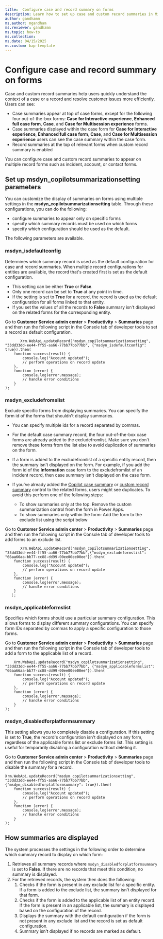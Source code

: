 ```yaml
---
title:  Configure case and record summary on forms
description: Learn how to set up case and custom record summaries in Microsoft Dynamics 365 Customer Service.
author: gandhamm
ms.author: mgandham
ms.reviewer: gandhamm
ms.topic: how-to
ms.collection: 
ms.date: 04/15/2025
ms.custom: bap-template 
---
```



# Configure case and record summary on forms

Case and custom record summaries help users quickly understand the context of a case or a record and resolve customer issues more efficiently. Users can see: 

-  Case summaries appear at top of case forms, except for the following four out-of-the-box forms: **Case for Interactive experience**, **Enhanced full case form**, **Case**, and **Case for Multisession experience** forms.
- Case summaries displayed within the case form for **Case for Interactive experience**, **Enhanced full case form**, **Case**, and **Case for Multisession experience** users can see the case summary within the case form.
- Record summaries at the top of relevant forms when custom record summary is enabled

You can configure case and custom record summaries to appear on multiple record forms such as incident, account, or contact forms. 

## Set up msdyn_copilotsummarizationsetting parameters

You can customize the display of summaries on forms using multiple settings in the **msdyn_copilotsummarizationsetting** table. Through these configurations, you can do the following:

  - configure summaries to appear only on specific forms
  - specify which summary records must be used on which forms
  -  specify which configuration should be used as the default. 

 The following parameters are available.

### msdyn_isdefaultconfig

Determines which summary record is used as the default configuration for case and record summaries. When multiple record configurations for entities are available, the record that's created first is set as the default configuration. 

-  This setting can be either **True** or **False**. 
- Only one record can be set to **True** at any point in time. 
- If the setting is set to **True** for a record, the record is used as the default configuration for all forms linked to that entity. 
- If you set the values of all the records to **False** summary isn't displayed on the related forms for the corresponding entity.

Go to **Customer Service admin center** > **Productivity** > **Summaries** page and then run the following script in the Console tab of developer tools to set a record as default configuration.

```
       Xrm.WebApi.updateRecord("msdyn_copilotsummarizationsetting", "33dd33dd-ee44-ff55-aa66-77bb77bb77bb", {"msdyn_isdefaultconfig": true}).then(
    function success(result) {
        console.log("Account updated");
        // perform operations on record update
    },
    function (error) {
        console.log(error.message);
        // handle error conditions
    }
);

```

### msdyn_excludefromslist

Exclude specific forms from displaying summaries. You can specify the form id of the forms that shouldn't  display summaries. 

- You can specify multiple ids for a record separated by commas.
- For the default case summary record, the four out-of-the-box case forms are already added to the excludefromlist. Make sure you don't remove these forms from the list else to avoid duplication of summaries on the form.
- If a form is added to the excludefromlist of a specific entity record, then the summary isn't displayed on the form. For example, if you add the form id of the **Information** case form to the excludefromlist of an incident record, then case summary isn't displayed on the case form.
- If you've already added the [Copilot case summary](../administer/copilot-powerapps-settings.md#display-copilot-case-summary-on-custom-case-forms) or [custom record summary](../administer/copilot-enable-custom-record-summaries.md#configure-the-summary-control-on-entity-forms) control to the related forms, users might see duplicates. To avoid this perform one of the following steps:

  -  To show summaries only at the top: Remove the custom summarization control from the form in Power Apps.
  -  To show summaries only within the form: Add the form to the exclude list using the script below


Go to **Customer Service admin center** > **Productivity** > **Summaries** page and then run the following script in the Console tab of developer tools to add forms to an exclude list.

```
       Xrm.WebApi.updateRecord("msdyn_copilotsummarizationsetting", "33dd33dd-ee44-ff55-aa66-77bb77bb77bb",{"msdyn_excludeformslist": "66aa66aa-bb77-cc88-dd99-00ee00ee00ee"}).then(
    function success(result) {
        console.log("Account updated");
        // perform operations on record update
    },
    function (error) {
        console.log(error.message);
        // handle error conditions
    }
   );

```


### msdyn_applicableformslist

Specifies which forms should use a particular summary configuration. This allows forms to display different summary configurations. You can specify form IDs separated by commas to apply a specific configuration to those forms.

Go to **Customer Service admin center** > **Productivity** > **Summaries**  page and then run the following script in the Console tab of developer tools to add a form to the applicable list of a record.


```
    Xrm.WebApi.updateRecord("msdyn_copilotsummarizationsetting", "33dd33dd-ee44-ff55-aa66-77bb77bb77bb", {"msdyn_applicableformslist": "66aa66aa-bb77-cc88-dd99-00ee00ee00ee"}).then(
    function success(result) {
        console.log("Account updated");
        // perform operations on record update
    },
    function (error) {
        console.log(error.message);
        // handle error conditions
    }
);

 ```


### msdyn_disabledforplatformsummary

This setting allows you to completely disable a configuration. If this setting is set to **True**, the record's configuration isn't displayed on any form, regardless of the applicable forms list or exclude forms list. This setting is useful for temporarily disabling a configuration without deleting it.

Go to **Customer Service admin center** > **Productivity** > **Summaries**  page and then run the following script in the Console tab of developer tools to disable the summary for a record.

```
Xrm.WebApi.updateRecord("msdyn_copilotsummarizationsetting", "33dd33dd-ee44-ff55-aa66-77bb77bb77bb", {"msdyn_disabledforplatformsummary": true}).then(
    function success(result) {
        console.log("Account updated");
        // perform operations on record update
    },
    function (error) {
        console.log(error.message);
        // handle error conditions
    }
);

```


## How summaries are displayed

The system processes the settings in the following order to determine which summary record to display on which form:

1. Retrieves all summary records where `msdyn_disabledforplatformsummary` is set to **False**. If there are no records that meet this condition, no summary is displayed.
1. For the retrieved records, the system then does the following:
     1. Checks if the form is present in any exclude list for a specific entity. If a form is added to the exclude list, the summary isn't displayed for that form.
     1. Checks if the form is added to the applicable list of an entity record. If the form is present in an applicable list, the summary is displayed based on the configuration of the record.
     1. Displays the summary with the default configuration if the form is not present in any exclude list and the record is set as default configuration.
     1. Summary isn't displayed if no records are marked as default.
